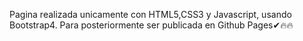Pagina realizada unicamente con HTML5,CSS3 y Javascript, usando Bootstrap4. Para posteriormente ser publicada en Github Pages✔🔥🔥

